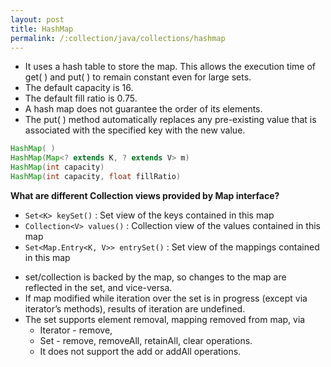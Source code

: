 ```yaml
---
layout: post
title: HashMap
permalink: /:collection/java/collections/hashmap
---
```



* It uses a hash table to store the map. This allows the execution time of get( ) and put( ) to remain constant even for large sets. 
* The default capacity is 16. 
* The default fill ratio is 0.75.
* A hash map does not guarantee the order of its elements.
* The put( ) method automatically replaces any pre-existing value that is associated with the specified key with the new value.

```java
HashMap( )
HashMap(Map<? extends K, ? extends V> m)
HashMap(int capacity)
HashMap(int capacity, float fillRatio)
```

**What are different Collection views provided by Map interface?**  
- `Set<K> keySet()`	: Set view of the keys contained in this map
- `Collection<V> values()`	: Collection view of the values contained in this map
- `Set<Map.Entry<K, V>> entrySet()`	: Set view of the mappings contained in this map

* set/collection is backed by the map, so changes to the map are reflected in the set, and vice-versa. 
* If map modified while iteration over the set is in progress (except via iterator’s methods), results of iteration are undefined.
* The set supports element removal, mapping removed from map, via 
	- Iterator    - remove, 
	- Set    - remove, removeAll, retainAll, clear operations.
	- It does not support the add or addAll operations.
